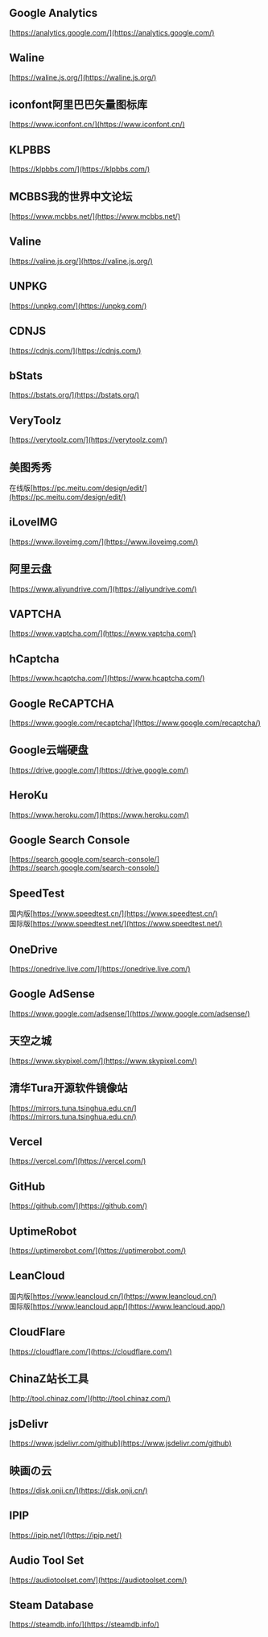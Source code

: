 ## Google Analytics
[https://analytics.google.com/](https://analytics.google.com/)
## Waline
[https://waline.js.org/](https://waline.js.org/)
## iconfont阿里巴巴矢量图标库
[https://www.iconfont.cn/](https://www.iconfont.cn/)
## KLPBBS
[https://klpbbs.com/](https://klpbbs.com/)
## MCBBS我的世界中文论坛
[https://www.mcbbs.net/](https://www.mcbbs.net/)
## Valine
[https://valine.js.org/](https://valine.js.org/)
## UNPKG
[https://unpkg.com/](https://unpkg.com/)
## CDNJS
[https://cdnjs.com/](https://cdnjs.com/)
## bStats
[https://bstats.org/](https://bstats.org/)
## VeryToolz
[https://verytoolz.com/](https://verytoolz.com/)
## 美图秀秀
在线版[https://pc.meitu.com/design/edit/](https://pc.meitu.com/design/edit/)
## iLoveIMG
[https://www.iloveimg.com/](https://www.iloveimg.com/)
## 阿里云盘
[https://www.aliyundrive.com/](https://aliyundrive.com/)
## VAPTCHA
[https://www.vaptcha.com/](https://www.vaptcha.com/)
## hCaptcha
[https://www.hcaptcha.com/](https://www.hcaptcha.com/)
## Google ReCAPTCHA
[https://www.google.com/recaptcha/](https://www.google.com/recaptcha/)
## Google云端硬盘
[https://drive.google.com/](https://drive.google.com/)
## HeroKu
[https://www.heroku.com/](https://www.heroku.com/)
## Google Search Console
[https://search.google.com/search-console/](https://search.google.com/search-console/)
## SpeedTest
国内版[https://www.speedtest.cn/](https://www.speedtest.cn/)  
国际版[https://www.speedtest.net/](https://www.speedtest.net/)
## OneDrive
[https://onedrive.live.com/](https://onedrive.live.com/)
## Google AdSense
[https://www.google.com/adsense/](https://www.google.com/adsense/)
## 天空之城
[https://www.skypixel.com/](https://www.skypixel.com/)
## 清华Tura开源软件镜像站
[https://mirrors.tuna.tsinghua.edu.cn/](https://mirrors.tuna.tsinghua.edu.cn/)
## Vercel
[https://vercel.com/](https://vercel.com/)
## GitHub
[https://github.com/](https://github.com/)
## UptimeRobot
[https://uptimerobot.com/](https://uptimerobot.com/)
## LeanCloud
国内版[https://www.leancloud.cn/](https://www.leancloud.cn/)  
国际版[https://www.leancloud.app/](https://www.leancloud.app/)
## CloudFlare
[https://cloudflare.com/](https://cloudflare.com/)
## ChinaZ站长工具
[http://tool.chinaz.com/](http://tool.chinaz.com/)
## jsDelivr
[https://www.jsdelivr.com/github](https://www.jsdelivr.com/github)
## 映画の云
[https://disk.onji.cn/](https://disk.onji.cn/)
## IPIP
[https://ipip.net/](https://ipip.net/)
## Audio Tool Set
[https://audiotoolset.com/](https://audiotoolset.com/)
## Steam Database
[https://steamdb.info/](https://steamdb.info/)
